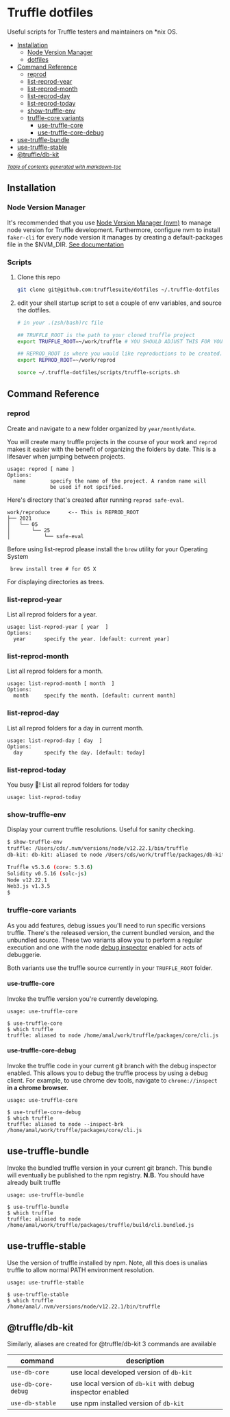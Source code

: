 # Truffle dotfiles

Useful scripts for Truffle testers and maintainers on \*nix OS.

- [Installation](#installation)
  - [Node Version Manager](#node-version-manager)
  - [dotfiles](#dotfiles)
- [Command Reference](#command-reference)
  - [reprod](#reprod)
  - [list-reprod-year](#list-reprod-year)
  - [list-reprod-month](#list-reprod-month)
  - [list-reprod-day](#list-reprod-day)
  - [list-reprod-today](#list-reprod-today)
  - [show-truffle-env](#show-truffle-env)
  - [truffle-core variants](#truffle-core-variants)
    - [use-truffle-core](#use-truffle-core)
    - [use-truffle-core-debug](#use-truffle-core-debug)
- [use-truffle-bundle](#use-truffle-bundle)
- [use-truffle-stable](#use-truffle-stable)
- [@truffle/db-kit](#-truffle-db-kit)

<small><i><a href='http://ecotrust-canada.github.io/markdown-toc/'>Table of contents generated with markdown-toc</a></i></small>

## Installation

### Node Version Manager

It's recommended that you use [Node Version Manager
(nvm)](https://github.com/nvm-sh/nvm) to manage node version for Truffle
development. Furthermore, configure nvm to install `faker-cli` for every node
version it manages by creating a default-packages file in the $NVM_DIR. [See documentation](https://github.com/nvm-sh/nvm#default-global-packages-from-file-while-installing)

### Scripts

1. Clone this repo
   ```sh
   git clone git@github.com:trufflesuite/dotfiles ~/.truffle-dotfiles
   ```
2. edit your shell startup script to set a couple of env variables, and
   source the dotfiles.

   ```sh
   # in your .(zsh/bash)rc file

   ## TRUFFLE_ROOT is the path to your cloned truffle project
   export TRUFFLE_ROOT=~/work/truffle # YOU SHOULD ADJUST THIS FOR YOURSELF

   ## REPROD_ROOT is where you would like reproductions to be created.
   export REPROD_ROOT=~/work/reprod

   source ~/.truffle-dotfiles/scripts/truffle-scripts.sh

   ```

## Command Reference

### reprod

Create and navigate to a new folder organized by `year/month/date`.

You will create many truffle projects in the course of your work and `reprod`
makes it easier with the benefit of organizing the folders by date. This is a
lifesaver when jumping between projects.

```
usage: reprod [ name ]
Options:
  name        specify the name of the project. A random name will
              be used if not spcified.
```

Here's directory that's created after running `reprod safe-eval`.

```
work/reproduce      <-- This is REPROD_ROOT
├── 2021
│   └── 05
│       └── 25
│           └── safe-eval

```

Before using list-reprod please install the `brew` utility for your Operating System

```
 brew install tree # for OS X
```

For displaying directories as trees.

### list-reprod-year

List all reprod folders for a year.

```
usage: list-reprod-year [ year  ]
Options:
  year      specify the year. [default: current year]
```

### list-reprod-month

List all reprod folders for a month.

```
usage: list-reprod-month [ month  ]
Options:
  month     specify the month. [default: current month]
```

### list-reprod-day

List all reprod folders for a day in current month.

```
usage: list-reprod-day [ day  ]
Options:
  day       specify the day. [default: today]
```

### list-reprod-today

You busy 🐝! List all reprod folders for today

```
usage: list-reprod-today
```

### show-truffle-env

Display your current truffle resolutions. Useful for sanity checking.

```sh
$ show-truffle-env
truffle: /Users/cds/.nvm/versions/node/v12.22.1/bin/truffle
db-kit: db-kit: aliased to node /Users/cds/work/truffle/packages/db-kit/dist/bin/cli.js

Truffle v5.3.6 (core: 5.3.6)
Solidity v0.5.16 (solc-js)
Node v12.22.1
Web3.js v1.3.5
$
```

### truffle-core variants

As you add features, debug issues you'll need to run specific versions truffle.
There's the released version, the current bundled version, and the unbundled
source. These two variants allow you to perform a regular execution and one
with the node [debug
inspector](https://nodejs.org/en/docs/guides/debugging-getting-started/)
enabled for acts of debuggerie.

Both variants use the truffle source currently in your `TRUFFLE_ROOT` folder.

#### use-truffle-core

Invoke the truffle version you're currently developing.

`usage: use-truffle-core`

```
$ use-truffle-core
$ which truffle
truffle: aliased to node /home/amal/work/truffle/packages/core/cli.js
```

#### use-truffle-core-debug

Invoke the truffle code in your current git branch with the debug inspector
enabled. This allows you to debug the truffle process by using a debug client.
For example, to use chrome dev tools, navigate to `chrome://inspect` **in a
chrome browser.**

`usage: use-truffle-core`

```
$ use-truffle-core-debug
$ which truffle
truffle: aliased to node --inspect-brk /home/amal/work/truffle/packages/core/cli.js
```

## use-truffle-bundle

Invoke the bundled truffle version in your current git branch. This bundle
will eventually be published to the npm registry. **N.B.** You should have
already built truffle

`usage: use-truffle-bundle`

```
$ use-truffle-bundle
$ which truffle
truffle: aliased to node /home/amal/work/truffle/packages/truffle/build/cli.bundled.js
```

## use-truffle-stable

Use the version of truffle installed by npm. Note, all this does is unalias
truffle to allow normal PATH environment resolution.

`usage: use-truffle-stable`

```
$ use-truffle-stable
$ which truffle
/home/amal/.nvm/versions/node/v12.22.1/bin/truffle
```

## @truffle/db-kit

Similarly, aliases are created for @truffle/db-kit
3 commands are available

| command             | description                                                |
| ------------------- | ---------------------------------------------------------- |
| `use-db-core`       | use local developed version of `db-kit`                    |
| `use-db-core-debug` | use local version of `db-kit` with debug inspector enabled |
| `use-db-stable`     | use npm installed version of `db-kit`                      |
